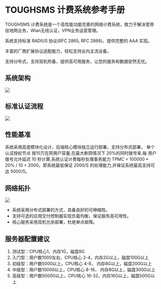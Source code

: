 # TOUGHSMS 计费系统参考手册

TOUGHSMS 计费系统是一个高性能功能完善的网络计费系统，致力于解决宽带驻地网业务，Wlan无线认证，VPN业务运营管理。

系统支持标准 RADIUS 协议(RFC 2865, RFC 2866)，提供完整的 AAA 实现。

丰富的厂商扩展协议适配能力，轻松支持业内主流设备。

支持分布式，支持双机热备，提供高可用服务，让您的服务和数据安然无忧。

## 系统架构

![](http://static.toughcloud.net/toughsms/tc_20180517155610_3.png)

## 标准认证流程

![](http://static.toughcloud.net/toughsms/tc_20180517200841_33.png)

## 性能基准

系统采用高度模块化设计，后端核心模块独立运行部署，支持分布式部署，
单个认证授权节点 按10万在网用户容量,在最大断网情况下 20%的同时拨号率,每 用户拨号允许延迟 10 秒计算,系统认证计费每秒处理事务能力 TPMC = 100000 * 20% / 10 = 2000。即系统最低保证 2000/S 的处理能力,并保证系统最高支持可达 5000/S。 

## 网络拓扑

![](http://static.toughcloud.net/toughsms/tc_20180517165912_22.png)

- 系统采用分布式部署的方式，具备良好的可伸缩性。
- 支持可选的应用交付控制器实现负载均衡，保证服务高可用性。
- 核心服务采用双机允余部署，杜绝单点故障。

## 服务器配置建议

1. 测试型：CPU核心1，内存1G，磁盘8G
2. 入门型：用户数1000左右，CPU核心 2-4，内存2G以上，磁盘100G以上
3. 初级型：用户数5000以上，CPU核心 4-8， 内存8G以上，磁盘200G以上
4. 中级型：用户数10000以上，CPU核心 8-16， 内存8G以上，磁盘300G以上
5. 高级型：用户数50000以上，CPU核心 16-32，内存16G以上，磁盘500G以上
